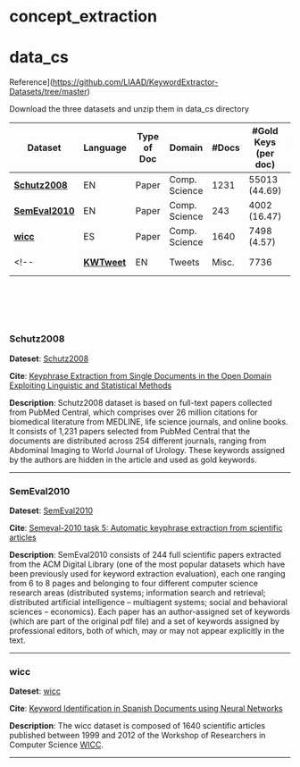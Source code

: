 # concept_extraction

# data_cs
Reference](https://github.com/LIAAD/KeywordExtractor-Datasets/tree/master)

Download the three datasets and unzip them in data_cs directory

| Dataset                         | Language | Type of Doc     | Domain        | #Docs  | #Gold Keys (per doc) | #Tokens per doc | Absent GoldKey | 
| ------------------------------- | -------- | --------------- | ------------- | -----  | -------------------- | --------------- | -------------- |
| [__Schutz2008__](#Schutz)       | EN       | Paper           | Comp. Science | 1231   | 55013 (44.69)        | 3901.31         | 13.6%          |
| [__SemEval2010__](#SemEval2010) | EN       | Paper           | Comp. Science | 243    | 4002 (16.47)         | 8332.34         | 11.3%          |
| [__wicc__](#wicc)               | ES       | Paper           | Comp. Science | 1640   | 7498 (4.57)          | 1955.56         | 2.7%           |
<!--| [__KWTweet__](#KWTweet)         | EN       | Tweets          | Misc.         | 7736  | 31759 (4.12)         | 19.79           | 7.87%          |-->

<br><br>
---
<a name="Schutz"></a>
### Schutz2008

**Dateset**: [Schutz2008](datasets/Schutz2008.zip)

**Cite**: [Keyphrase Extraction from Single Documents in the Open Domain Exploiting Linguistic and Statistical Methods](http://citeseerx.ist.psu.edu/viewdoc/download?doi=10.1.1.394.5372&rep=rep1&type=pdf)

**Description**: Schutz2008 dataset is based on full-text papers collected from PubMed Central, which comprises over 26 million citations for biomedical literature from MEDLINE, life science journals, and online books. It consists of 1,231 papers selected from PubMed Central that the documents are distributed across 254 different journals, ranging from Abdominal Imaging to World
Journal of Urology. These keywords assigned by the authors are hidden in the article and used as gold keywords.

---

<a name="SemEval2010"></a>
### SemEval2010

**Dateset**: [SemEval2010](datasets/SemEval2010.zip)

**Cite**: [Semeval-2010 task 5: Automatic keyphrase extraction from scientific articles](https://dl.acm.org/citation.cfm?id=1859668)

**Description**: SemEval2010 consists of 244 full scientific papers extracted from the ACM Digital Library (one of the most popular datasets which have been previously used for keyword extraction evaluation), each one ranging from 6 to 8 pages and belonging to four different computer science research areas (distributed systems; information search and retrieval; distributed artificial intelligence – multiagent systems; social and behavioral sciences – economics). Each paper has an author-assigned set of keywords (which are part of the original pdf file) and a set of keywords assigned by professional editors, both of which, may or may not appear explicitly in the text.

---
<a name="wicc"></a>
### wicc

**Dateset**: [wicc](datasets/wicc.zip)

**Cite**: [Keyword Identification in Spanish Documents using Neural Networks](http://sedici.unlp.edu.ar/handle/10915/50087)

**Description**: The wicc dataset is composed of 1640 scientific articles published between 1999 and 2012 of the Workshop of Researchers in Computer Science [WICC](http://redunci.info.unlp.edu.ar/wicc.html). 

---